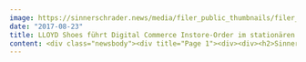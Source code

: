 ```yaml
---
image: https://sinnerschrader.news/media/filer_public_thumbnails/filer_public/c1/46/c1464e9b-847b-43bd-80e3-d427ed257395/lloyd_instore_order.jpg__480x288_q85_crop_subsampling-2_upscale.jpg
date: "2017-08-23"
title: LLOYD Shoes führt Digital Commerce Instore-Order im stationären Handel ein
content: <div class="newsbody"><div title="Page 1"><div><div><h2>SinnerSchrader Commerce und novomind unterstützen Multichannel-Strategie des Premium-Schuhherstellers</h2><p>SinnerSchrader Commerce berät seit April 2016 die LLOYD Shoes GmbH in der Entwicklung einer Multichannel-Strategie und beim Aufbau einer Digital Commerce-Infrastruktur. Technologiepartner ist die Hamburger novomind AG.</p><p>Erster Meilenstein der Zusammenarbeit ist der Instore-Order Service, der es den Mitarbeitern der in Eigenregie betriebenen LLOYD Concept Stores ermöglicht, das gesamte Onlinesortiment einzusehen und im Bedarfsfall darauf zurückzugreifen. Somit können in der Filiale nicht verfügbare Produkte oder Größen über das Tablet geordert und dem Kunden direkt nach Hause geliefert werden. Dieser Service, der vor einem Monat eingeführt wurde, läuft äußerst erfolgreich.</p><p>Weiterhin können die Mitarbeiter nicht nur auf das gesamte Onlinesortiment zugreifen, sondern auch über den Service „Check &amp; Reserve“ Warenbestände in den Filialen anzeigen und Produkte vor Ort reservieren lassen.</p><p><em>„Ziel ist es, den Kunden von LLOYD unabhängig vom gewählten Kanal ein optimales und konsistentes Einkaufserlebnis zu ermöglichen“</em>, sagt Andreas Schaller, Geschäftsführer von LLOYD. <em>„Dies ist ein nicht unerheblicher Meilenstein in der digitalen Entwicklung und der Schnelllebigkeit des Einkaufsverhaltens“,</em> betont Schaller abschließend.</p><p>LLOYD Shoes kann mit der Möglichkeit der Instore-Order die vorhandene Kundenfrequenz effektiver nutzen und einen besseren Service in der Warenvielfalt und der Verfügbarkeit bieten. Nichtkäufe werden erheblich reduziert. Verkäuferinnen und Verkäufer müssen zur Prüfung des Warenbestandes nicht mehr ins Lager bzw. sind nicht nur auf das vor Ort verfügbare Lager angewiesen, sondern ermitteln die Bestandsverfügbarkeit über das Tablet. Beratungstipps wie z. B. Pflegehinweise oder passende Accessoires zu den nachgefragten Produkten ergänzen die Information für den Endverbraucher im Kundengespräch.</p><p>Die technische Entwicklung übernahm das Systemhaus novomind. Der Technologiepartner von SinnerSchrader Commerce setzt hierfür die Omnichannel-Commerce-Software novomind iSHOP für einen performanten E-Shop und novomind iPIM für optimales Produktdatenmanagement ein.</p><p>Im nächsten Schritt folgt zum 1. Januar 2018 ein vollständig überarbeiteter Onlinestore, der sich in die Digital-Commerce-Infrastruktur integriert.</p><p>Ein Ziel im nächsten Jahr ist es, den Service „Check &amp; Reserve“ auf Fachhändler auszuweiten und diese davon profitieren zu lassen. Hierbei soll der Endverbraucher auch bei ausgewählten Einzelhändlern die Verfügbarkeit seiner gewünschten Ware online prüfen und diese in der jeweils nächstgelegenen Filiale reservieren können.</p></div></div></div><div title="Page 2"><div><div><h2>Pressekontakt</h2></div></div><div><div><p>SinnerSchrader Commerce GmbH</p><p>Marketing &amp; PR<br/>Sebastian Kehr<br/>+49 40 24828 751<br/><a href="mailto&#58;presse@sinnerschrader.com">presse@sinnerschrader.com </a><br/><a href="http&#58;//sinnerschradercommerce.com/" target="_blank">http&#58;//sinnerschradercommerce.com</a></p><p>LLOYD Shoes GmbH</p><p>Katharina Holzhause<br/>Hans-Hermann-Meyer-Straße 1<br/>27232 Sulingen+49 4271 940 293<br/><a href="mailto&#58;holzhause@lloyd.com">holzhause@lloyd.com</a><br/><a href="http&#58;//www.lloyd.com/" target="_blank">www.lloyd.com</a></p><p></p><h2>Über SinnerSchrader Commerce</h2><p>SinnerSchrader Commerce entwickelt und betreut innovative Digital Commerce Lösungen die differenzieren und besser verkaufen. Kreativität in allen Disziplinen und ergebnisorientiertes Arbeiten machen uns zu einem starken Partner für Unternehmen wie Telefónica, Görtz, Tchibo, HSE24 und Depot.</p><p>Die SinnerSchrader Commerce GmbH ist eine Tochter der SinnerSchrader AG, gegründet 1996 und seit 1999 an der Börse notiert.</p><h2>Über LLOYD Shoes</h2><p>Die LLOYD Shoes GmbH produziert mit großer Leidenschaft und handwerklichem Können seit 1888 hochwertige Herren- und Damenschuhe. Gegründet in Bremen als H. F. Meyer Schuhfabrik, ist der Premiummarken-Schuhhersteller seit 1942 im niedersächsischen Sulingen ansässig. Seit über 125 Jahren perfektioniert LLOYD die Herstellung exklusiver Qualitätsschuhe in Passform, Design und Verarbeitung. Unverkennbar sind LLOYD Schuhe durch ihr Markenzeichen, den weltbekannten roten Streifen.</p><p>Das Unternehmen beschäftigte im Jahr 2016 durchschnittlich 1.541 Mitarbeiter, davon allein 673 in Deutschland. Im Geschäftsjahr 2016 verbuchte das Unternehmen einen konsolidierten Umsatz von rund 132 Mio. €.</p><p>Neben Damen- und Herrenschuhkollektionen vertreibt LLOYD auch hochwertige Accessoires und Lederjacken. LLOYD Produkte werden derzeit in mehr als 60 Länder exportiert und sind an etwa 4.000 Verkaufspunkten erhältlich. In Deutschland gibt es aktuell 29 Concept Stores, unter anderem in Hamburg, Berlin und München. Weltweit existieren rund 22 weitere Concept Stores, zum Beispiel in Kopenhagen und Budapest.</p></div></div><div><div><h2>Über novomind</h2></div><p>Die novomind AG entwickelt seit 16 Jahren innovative, weltweit einsetzbare E-Communication- und E-Commerce-Lösungen und gehört zu den Technologieführern in Europa. Das Portfolio in den Bereichen Contact Center, E-Shops, PIM (Product Information Management) und Marktplatzanbindung deckt die gesamte Wertschöpfungskette der digitalen Kundenkommunikation und des digitalen Handels ab. Das inhabergeführte Unternehmen, dessen über 250-köpfiges Team derzeit mehr als 200 Unternehmen betreut, wächst stetig. Zu den Kunden zählen u.a. C&amp;A, Görtz, OTTO, Ernsting’s family, EnBW, babywalz und Sixt. Sie vertrauen seit vielen Jahren auf die Erfahrung von novomind und auf die partnerschaftlich geprägte Zusammenarbeit. Weitere Infos&#58; <a href="http&#58;//www.novomind.com/">www.novomind.com</a></p></div></div></div>
---
```

